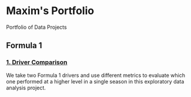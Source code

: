 # Maxim's Portfolio
Portfolio of Data Projects

## Formula 1

### [1. __Driver Comparison__](https://nbviewer.jupyter.org/github/mguzman123/Maxim-Guzman-Portfolio/blob/b7e5d12913de895567e835d89aa0861744ac8490/notebooks/2007%20McLaren%20-%20Lewis%20Hamilton%20vs.%20Fernando%20Alonso%20.ipynb)
We take two Formula 1 drivers and use different metrics to evaluate which one performed at a higher level in a single season in this exploratory data analysis project.
